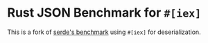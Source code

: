 # Rust JSON Benchmark for `#[iex]`

This is a fork of [serde's benchmark](https://github.com/serde-rs/json-benchmark) using `#[iex]` for deserialization.
